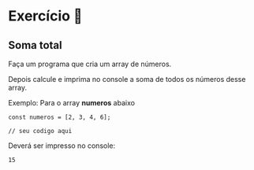 # Exercício 🏫

## Soma total

Faça um programa que cria um array de números. 

Depois calcule e imprima no console a soma de todos os números desse array.

Exemplo: Para o array **numeros** abaixo
```javascript=
const numeros = [2, 3, 4, 6];

// seu codigo aqui
```
Deverá ser impresso no console:
```
15
```